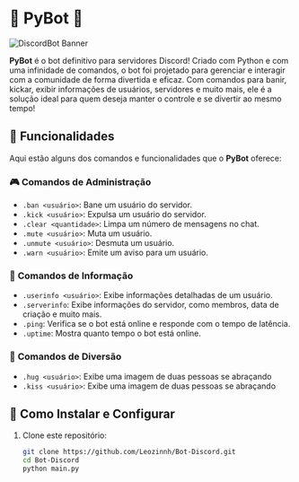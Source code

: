 # 🦾 **PyBot** 🦾

![DiscordBot Banner]([https://via.placeholder.com/1500x500.png?text=Discord+Bot+Ultimate](https://cdn.discordapp.com/banners/1112615109764849756/322004eeb0a1798582630415e7ca7955?size=512))

**PyBot** é o bot definitivo para servidores Discord! Criado com Python e com uma infinidade de comandos, o bot foi projetado para gerenciar e interagir com a comunidade de forma divertida e eficaz. Com comandos para banir, kickar, exibir informações de usuários, servidores e muito mais, ele é a solução ideal para quem deseja manter o controle e se divertir ao mesmo tempo!

## 🌟 Funcionalidades

Aqui estão alguns dos comandos e funcionalidades que o **PyBot** oferece:

### 🎮 **Comandos de Administração**
- `.ban <usuário>`: Bane um usuário do servidor.
- `.kick <usuário>`: Expulsa um usuário do servidor.
- `.clear <quantidade>`: Limpa um número de mensagens no chat.
- `.mute <usuário>`: Muta um usuário.
- `.unmute <usuário>`: Desmuta um usuário.
- `.warn <usuário>`: Emite um aviso para um usuário.

### 💬 **Comandos de Informação**
- `.userinfo <usuário>`: Exibe informações detalhadas de um usuário.
- `.serverinfo`: Exibe informações do servidor, como membros, data de criação e muito mais.
- `.ping`: Verifica se o bot está online e responde com o tempo de latência.
- `.uptime`: Mostra quanto tempo o bot está online.

### 🎉 **Comandos de Diversão**
- `.hug <usuário>`: Exibe uma imagem de duas pessoas se abraçando
- `.kiss <usuário>`: Exibe uma imagem de duas pessoas se abraçando

## 🚀 Como Instalar e Configurar

1. Clone este repositório:
   ```bash
   git clone https://github.com/Leozinnh/Bot-Discord.git
   cd Bot-Discord
   python main.py
